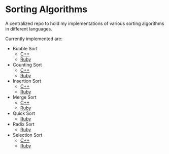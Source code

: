 # Sorting Algorithms

A centralized repo to hold my implementations of various sorting algorithms in
different languages.

Currently implemented are:

- Bubble Sort
  - [C++](https://github.com/M3L6H/SortingAlgorithms/blob/master/Cpp/bubble_sort.cpp)
  - [Ruby](https://github.com/M3L6H/SortingAlgorithms/blob/master/Ruby/bubble_sort.rb)
- Counting Sort
  - [C++](https://github.com/M3L6H/SortingAlgorithms/blob/master/Cpp/counting_sort.cpp)
  - [Ruby](https://github.com/M3L6H/SortingAlgorithms/blob/master/Ruby/counting_sort.rb)
- Insertion Sort
  - [C++](https://github.com/M3L6H/SortingAlgorithms/blob/master/Cpp/insertion_sort.cpp)
  - [Ruby](https://github.com/M3L6H/SortingAlgorithms/blob/master/Ruby/insertion_sort.rb)
- Merge Sort
  - [C++](https://github.com/M3L6H/SortingAlgorithms/blob/master/Cpp/merge_sort.cpp)
  - [Ruby](https://github.com/M3L6H/SortingAlgorithms/blob/master/Ruby/merge_sort.rb)
- Quick Sort
  - [Ruby](https://github.com/M3L6H/SortingAlgorithms/blob/master/Ruby/quick_sort.rb)
- Radix Sort
  - [Ruby](https://github.com/M3L6H/SortingAlgorithms/blob/master/Ruby/radix_sort.rb)
- Selection Sort
  - [C++](https://github.com/M3L6H/SortingAlgorithms/blob/master/Cpp/selection_sort.cpp)
  - [Ruby](https://github.com/M3L6H/SortingAlgorithms/blob/master/Ruby/selection_sort.rb)
